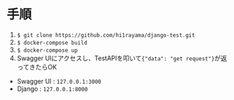 # 手順
1. `$ git clone https://github.com/hi1rayama/django-test.git`
2. `$ docker-compose build`
3. `$ docker-compose up`
4. Swagger UIにアクセスし、TestAPIを叩いて`{"data": "get request"}`が返ってきたらOK

* Swagger UI : `127.0.0.1:3000`
* Django : `127.0.0.1:8000`